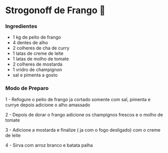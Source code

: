 # Strogonoff de Frango :chicken:

###  Ingredientes

- 1 kg de peito de frango
- 4 dentes de alho
- 2 colheres de cha de curry
- 1 latas de creme de leite
- 1 latas de molho de tomate
- 2 colheres de mostarda
- 1 vridro de champignon
- sal e pimenta a gosto



### Modo de Preparo

 1 - Refogure o peito de frango ja cortado somente com sal, pimenta e currye depois adicione o alho amassado

 2 - Depois de dorar o frango adicione os champignos frescos e o molho de tomate

 3 - Adicione a mostarda e finalize ( ja com o fogo desligado) com o creme de leite

 4 - Sirva com arroz branco e batata palha 
